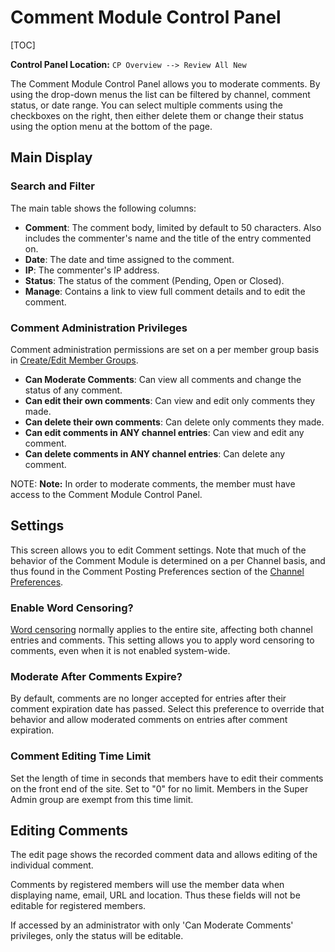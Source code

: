 <!--
    This source file is part of the open source project
    ExpressionEngine User Guide (https://github.com/ExpressionEngine/ExpressionEngine-User-Guide)

    @link      https://expressionengine.com/
    @copyright Copyright (c) 2003-2020, Packet Tide, LLC (https://ellislab.com)
    @license   https://expressionengine.com/license Licensed under Apache License, Version 2.0
-->

# Comment Module Control Panel

[TOC]

**Control Panel Location:** `CP Overview --> Review All New`

The Comment Module Control Panel allows you to moderate comments. By using the drop-down menus the list can be filtered by channel, comment status, or date range. You can select multiple comments using the checkboxes on the right, then either delete them or change their status using the option menu at the bottom of the page.

## Main Display

### Search and Filter

The main table shows the following columns:

- **Comment**: The comment body, limited by default to 50 characters. Also includes the commenter's name and the title of the entry commented on.
- **Date**: The date and time assigned to the comment.
- **IP**: The commenter's IP address.
- **Status**: The status of the comment (Pending, Open or Closed).
- **Manage**: Contains a link to view full comment details and to edit the comment.

### Comment Administration Privileges

Comment administration permissions are set on a per member group basis in [Create/Edit Member Groups](control-panel/member-manager.md#member-groups).

- **Can Moderate Comments**: Can view all comments and change the status of any comment.
- **Can edit their own comments**: Can view and edit only comments they made.
- **Can delete their own comments**: Can delete only comments they made.
- **Can edit comments in ANY channel entries**: Can view and edit any comment.
- **Can delete comments in ANY channel entries**: Can delete any comment.

NOTE: **Note:** In order to moderate comments, the member must have access to the Comment Module Control Panel.

## Settings

This screen allows you to edit Comment settings. Note that much of the behavior of the Comment Module is determined on a per Channel basis, and thus found in the Comment Posting Preferences section of the [Channel Preferences](control-panel/channels.md#settings-tab).

### Enable Word Censoring?

[Word censoring](control-panel/settings/word-censor.md) normally applies to the entire site, affecting both channel entries and comments. This setting allows you to apply word censoring to comments, even when it is not enabled system-wide.

### Moderate After Comments Expire?

By default, comments are no longer accepted for entries after their comment expiration date has passed. Select this preference to override that behavior and allow moderated comments on entries after comment expiration.

### Comment Editing Time Limit

Set the length of time in seconds that members have to edit their comments on the front end of the site. Set to "0" for no limit. Members in the Super Admin group are exempt from this time limit.

## Editing Comments

The edit page shows the recorded comment data and allows editing of the individual comment.

Comments by registered members will use the member data when displaying name, email, URL and location. Thus these fields will not be editable for registered members.

If accessed by an administrator with only 'Can Moderate Comments' privileges, only the status will be editable.

